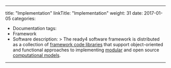 
---
title: "Implementation"
linkTitle: "Implementation"
weight: 31
date: 2017-01-05
categories: 
- Documentation
tags:
- Framework
- Software
description: >
  The ready4 software framework is distributed as a collection of [framework code libraries](/docs/software/libraries/types/framework) that support object-oriented and functional approaches to implementing [modular](/docs/getting-started/concepts/module/) and open source [computational models](/docs/getting-started/concepts/model/).
---


